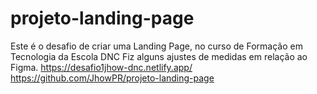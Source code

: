 # projeto-landing-page
Este é o desafio de criar uma Landing Page, no curso de Formação em Tecnologia da Escola DNC
Fiz alguns ajustes de medidas em relação ao Figma.
https://desafio1jhow-dnc.netlify.app/
https://github.com/JhowPR/projeto-landing-page


